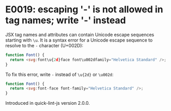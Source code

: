 # E0019: escaping '-' is not allowed in tag names; write '-' instead

JSX tag names and attributes can contain Unicode escape sequences starting with
`\u`. It is a syntax error for a Unicode escape sequence to resolve to the `-`
character (U+002D):

```javascript
function Font() {
  return <svg:font\u{2d}face font\u002dfamily="Helvetica Standard" />;
}
```

To fix this error, write `-` instead of `\u{2d}` or `\u002d`:

```javascript
function Font() {
  return <svg:font-face font-family="Helvetica Standard" />;
}
```

Introduced in quick-lint-js version 2.0.0.
